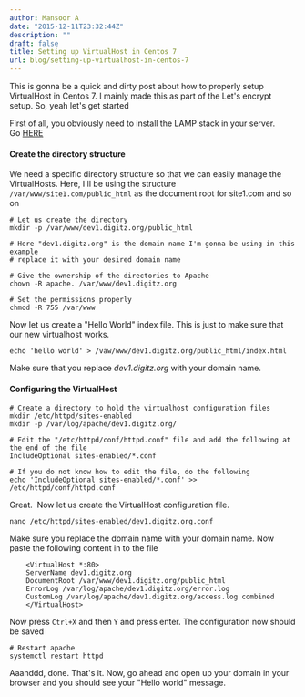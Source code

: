 ```yaml
---
author: Mansoor A
date: "2015-12-11T23:32:44Z"
description: ""
draft: false
title: Setting up VirtualHost in Centos 7
url: blog/setting-up-virtualhost-in-centos-7
---
```



This is gonna be a quick and dirty post about how to properly setup VirtualHost in Centos 7. I mainly made this as part of the Let's encrypt setup. So, yeah let's get started

First of all, you obviously need to install the LAMP stack in your server. Go <a href="https://digitz.org/blog/how-to-setup-xampp-lamp-in-centos-7/" target="_blank">HERE</a>

#### Create the directory structure

We need a specific directory structure so that we can easily manage the VirtualHosts. Here, I'll be using the structure `/var/www/site1.com/public_html` as the document root for site1.com and so on

```
# Let us create the directory
mkdir -p /var/www/dev1.digitz.org/public_html

# Here "dev1.digitz.org" is the domain name I'm gonna be using in this example
# replace it with your desired domain name

# Give the ownership of the directories to Apache
chown -R apache. /var/www/dev1.digitz.org

# Set the permissions properly
chmod -R 755 /var/www
```

Now let us create a "Hello World" index file. This is just to make sure that our new virtualhost works.

```
echo 'hello world' > /vaw/www/dev1.digitz.org/public_html/index.html
```

Make sure that you replace *dev1.digitz.org* with your domain name.

#### Configuring the VirtualHost

```
# Create a directory to hold the virtualhost configuration files
mkdir /etc/httpd/sites-enabled
mkdir -p /var/log/apache/dev1.digitz.org/ 

# Edit the "/etc/httpd/conf/httpd.conf" file and add the following at the end of the file
IncludeOptional sites-enabled/*.conf

# If you do not know how to edit the file, do the following
echo 'IncludeOptional sites-enabled/*.conf' >> /etc/httpd/conf/httpd.conf
```

Great.  Now let us create the VirtualHost configuration file.

```
nano /etc/httpd/sites-enabled/dev1.digitz.org.conf
```

Make sure you replace the domain name with your domain name. Now paste the following content in to the file

```
	<VirtualHost *:80>
	ServerName dev1.digitz.org
	DocumentRoot /var/www/dev1.digitz.org/public_html
	ErrorLog /var/log/apache/dev1.digitz.org/error.log
	CustomLog /var/log/apache/dev1.digitz.org/access.log combined
	</VirtualHost>
```

Now press `Ctrl+X` and then `Y` and press enter. The configuration now should be saved

```
# Restart apache
systemctl restart httpd
```

Aaanddd, done. That's it. Now, go ahead and open up your domain in your browser and you should see your "Hello world" message.

